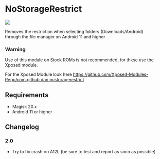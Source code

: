 # NoStorageRestrict

![](https://i.imgur.com/Z7VH0Li.jpg)

Removes the restriction when selecting folders (Downloads/Android) through the file manager on Android 11 and higher

### Warning

Use of this module on Stock ROMs is not recommended, for thkse use the Xposed module.

For the Xposed Module look here
https://github.com/Xposed-Modules-Repo/com.github.dan.nostoragerestrict

## Requirements
- Magisk 20.x
- Android 11 or higher

## Changelog

### 2.0
- Try to fix crash on A12L (be sure to test and report as soon as possible) 
